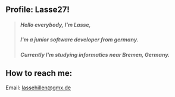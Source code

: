
## Profile: Lasse27!

> ##### Hello everybody, I'm Lasse,
> ##### I'm a junior software developer from germany.
> ##### Currently I'm studying informatics near Bremen, Germany.

## How to reach me:
Email: lassehillen@gmx.de

<!---
Lasse27/Lasse27 is a ✨ special ✨ repository because its `README.md` (this file) appears on your GitHub profile.
You can click the Preview link to take a look at your changes.
--->
